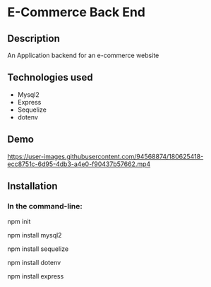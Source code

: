 # E-Commerce Back End

## Description

An Application backend for an e-commerce website

## Technologies used 

-   Mysql2
-   Express
-   Sequelize
-   dotenv

## Demo


https://user-images.githubusercontent.com/94568874/180625418-ecc8751c-6d95-4db3-a4e0-f90437b57662.mp4


## Installation
### In the command-line:

npm init

npm install mysql2

npm install sequelize

npm install dotenv

npm install express
